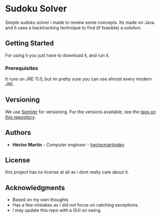 # Sudoku Solver

Simple sudoku solver i made to review some concepts. Its made on Java and it uses a backtracking technique to find (if feasible) a solution.

## Getting Started

For using it you just have to download it, and run it. 

### Prerequisites

It runs on JRE 11.0, but im pretty sure you can use almost every modern JRE.





## Versioning

We use [SemVer](http://semver.org/) for versioning. For the versions available, see the [tags on this repository](https://github.com/your/project/tags). 

## Authors

* **Héctor Martín** - *Computer engineer* - [hectormartindev](https://github.com/hectormartindev)


## License

this project has no license at all as i dont really care about it.

## Acknowledgments

* Based on my own thoughts
* Has a few mistakes as i did not focus on catching exceptions.
* I may update this repo with a GUI on swing.
